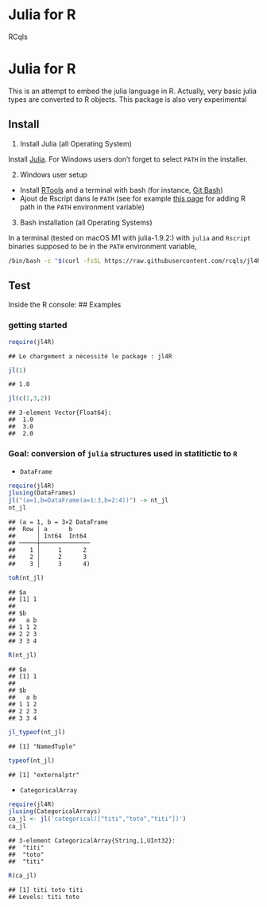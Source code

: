 Julia for R
================
RCqls

<!-- Rscript -e "rmarkdown::render('README.Rmd')";rm README.html -->

# Julia for R

This is an attempt to embed the julia language in R. Actually, very
basic julia types are converted to R objects. This package is also very
experimental

## Install

1.  Install Julia (all Operating System)

Install [Julia](https://julialang.org/downloads/). For Windows users
don’t forget to select `PATH` in the installer.

2.  Windows user setup

- Install [RTools](https://cran.r-project.org/bin/windows/Rtools/) and a
  terminal with bash (for instance, [Git
  Bash](https://gitforwindows.org/))
- Ajout de Rscript dans le `PATH` (see for example [this
  page](https://www.hanss.info/sebastian/post/rtools-path/) for adding R
  path in the `PATH` environment variable)

3.  Bash installation (all Operating Systems)

In a terminal (tested on macOS M1 with julia-1.9.2:) with `julia` and
`Rscript` binaries supposed to be in the `PATH` environment variable,

``` bash
/bin/bash -c "$(curl -fsSL https://raw.githubusercontent.com/rcqls/jl4R/HEAD/inst/install.sh)"
```

## Test

Inside the R console: \## Examples

### getting started

``` r
require(jl4R)
```

    ## Le chargement a nécessité le package : jl4R

``` r
jl(1)
```

    ## 1.0

``` r
jl(c(1,3,2))
```

    ## 3-element Vector{Float64}:
    ##  1.0
    ##  3.0
    ##  2.0

### Goal: conversion of `julia` structures used in statitictic to `R`

- `DataFrame`

``` r
require(jl4R)
jlusing(DataFrames)
jl("(a=1,b=DataFrame(a=1:3,b=2:4))") -> nt_jl
nt_jl
```

    ## (a = 1, b = 3×2 DataFrame
    ##  Row │ a      b
    ##      │ Int64  Int64
    ## ─────┼──────────────
    ##    1 │     1      2
    ##    2 │     2      3
    ##    3 │     3      4)

``` r
toR(nt_jl)
```

    ## $a
    ## [1] 1
    ## 
    ## $b
    ##   a b
    ## 1 1 2
    ## 2 2 3
    ## 3 3 4

``` r
R(nt_jl)
```

    ## $a
    ## [1] 1
    ## 
    ## $b
    ##   a b
    ## 1 1 2
    ## 2 2 3
    ## 3 3 4

``` r
jl_typeof(nt_jl)
```

    ## [1] "NamedTuple"

``` r
typeof(nt_jl)
```

    ## [1] "externalptr"

- `CategoricalArray`

``` r
require(jl4R)
jlusing(CategoricalArrays)
ca_jl <- jl('categorical(["titi","toto","titi"])')
ca_jl
```

    ## 3-element CategoricalArray{String,1,UInt32}:
    ##  "titi"
    ##  "toto"
    ##  "titi"

``` r
R(ca_jl)
```

    ## [1] titi toto titi
    ## Levels: titi toto
